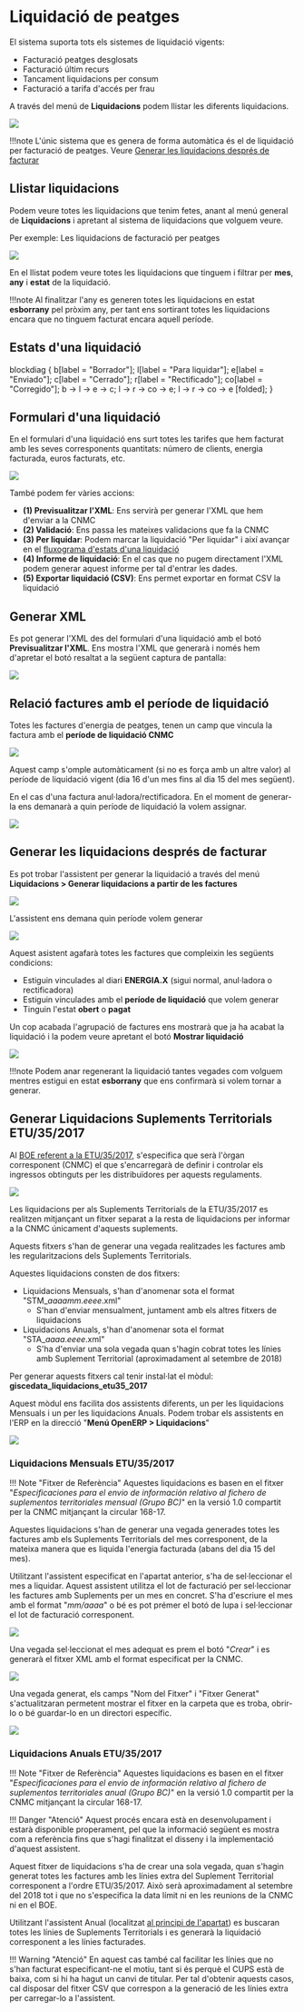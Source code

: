 # Liquidació de peatges

El sistema suporta tots els sistemes de liquidació vigents:

* Facturació peatges desglosats
* Facturació últim recurs
* Tancament liquidacions per consum
* Facturació a tarifa d'accés per frau

A través del menú de **Liquidacions** podem llistar les diferents liquidacions.

![](_static/liquidacion_peajes/liquidacio_menu_general.png)

!!!note
    L'únic sistema que es genera de forma automàtica és el de liquidació per
    facturació de peatges. Veure [Generar les liquidacions després de facturar](#generar-les-liquidacions-despres-de-facturar)

## Llistar liquidacions

Podem veure totes les liquidacions que tenim fetes, anant al menú general de **Liquidacions**
i apretant al sistema de liquidacions que volguem veure.

Per exemple: Les liquidacions de facturació per peatges

![](_static/liquidacion_peajes/listado_peajes.png)

En el llistat podem veure totes les liquidacions que tinguem i filtrar per **mes**,
**any** i **estat** de la liquidació.

!!!note
    Al finalitzar l'any es generen totes les liquidacions en estat **esborrany**
    pel pròxim any, per tant ens sortirant totes les liquidacions encara que no
    tinguem facturat encara aquell període.

## Estats d'una liquidació

blockdiag {
  b[label = "Borrador"];
  l[label = "Para liquidar"];
  e[label = "Enviado"];
  c[label = "Cerrado"];
  r[label = "Rectificado"];
  co[label = "Corregido"];
  b -> l -> e -> c;
       l -> r -> co -> e;
       l -> r -> co -> e [folded];
}

## Formulari d'una liquidació

En el formulari d'una liquidació ens surt totes les tarifes que hem facturat amb
les seves corresponents quantitats: número de clients, energia facturada, euros
facturats, etc.

![](_static/liquidacion_peajes/formulario_liquidacion.png)

També podem fer vàries accions:

* **(1) Previsualitzar l'XML**: Ens servirà per generar l'XML que hem d'enviar a la CNMC
* **(2) Validació**: Ens passa les mateixes validacions que fa la CNMC
* **(3) Per liquidar**: Podem marcar la liquidació "Per liquidar" i així avançar en
  el [fluxograma d'estats d'una liquidació](#estats-duna-liquidacio)
* **(4) Informe de liquidació**: En el cas que no pugem directament l'XML podem generar
  aquest informe per tal d'entrar les dades.
* **(5) Exportar liquidació (CSV)**: Ens permet exportar en format CSV la liquidació

## Generar XML

Es pot generar l'XML des del formulari d'una liquidació amb el botó **Previsualitzar l'XML**.
Ens mostra l'XML que generarà i només hem d'apretar el botó resaltat a la següent captura de
pantalla:

![](_static/liquidacion_peajes/exportar_xml.png)

## Relació factures amb el període de liquidació

Totes les factures d'energia de peatges, tenen un camp que vincula la factura amb
el **període de liquidació CNMC**

![](_static/liquidacion_peajes/liquidacio_field.png)

Aquest camp s'omple automàticament (si no es força amb un altre valor) al període
de liquidació vigent (dia 16 d'un mes fins al dia 15 del mes següent).

En el cas d'una factura anul·ladora/rectificadora. En el moment de generar-la ens
demanarà a quin període de liquidació la volem assignar.

![](_static/liquidacion_peajes/liquidacio_refund.png)

## Generar les liquidacions després de facturar

Es pot trobar l'assistent per generar la liquidació a través del menú
**Liquidacions > Generar liquidacions a partir de les factures**

![](_static/liquidacion_peajes/liquidacio_menu.png)

L'assistent ens demana quin període volem generar

![](_static/liquidacion_peajes/generar_liquidaciones.png)

Aquest asistent agafarà totes les factures que compleixin les següents condicions:

* Estiguin vinculades al diari **ENERGIA.X** (sigui normal, anul·ladora o rectificadora)
* Estiguin vinculades amb el **període de liquidació** que volem generar
* Tinguin l'estat **obert** o **pagat**

Un cop acabada l'agrupació de factures ens mostrarà que ja ha acabat la liquidació
i la podem veure apretant el botó **Mostrar liquidació**

![](_static/liquidacion_peajes/liquidacion_generada.png)

!!!note
    Podem anar regenerant la liquidació tantes vegades com volguem mentres estigui
    en estat **esborrany** que ens confirmarà si volem tornar a generar.

## Generar Liquidacions Suplements Territorials ETU/35/2017

Al [BOE referent a la ETU/35/2017](https://www.boe.es/boe/dias/2017/01/26/pdfs/BOE-A-2017-810.pdf),
s'especifica que serà l'òrgan corresponent (CNMC) el que s'encarregarà de definir
i controlar els ingressos obtinguts per les distribuïdores per aquests regulaments.

![](_static/liquidacion_peajes/liquidacion_etu_boe.png)

Les liquidacions per als Suplements Territorials de la ETU/35/2017 es realitzen
mitjançant un fitxer separat a la resta de liquidacions per informar a la CNMC
únicament d'aquests suplements.

Aquests fitxers s'han de generar una vegada realitzades les factures amb les
regularitzacions dels Suplements Territorials.

Aquestes liquidacions consten de dos fitxers:

- Liquidacions Mensuals, s'han d'anomenar sota el format "STM\__aaaamm_._eeee_.xml"
    - S'han d'enviar mensualment, juntament amb els altres fitxers de liquidacions
- Liquidacions Anuals, s'han d'anomenar sota el format "STA\__aaaa_._eeee_.xml"
    - S'ha d'enviar una sola vegada quan s'hagin cobrat totes les línies amb
      Suplement Territorial (aproximadament al setembre de 2018)

Per generar aquests fitxers cal tenir instal·lat el mòdul: **giscedata_liquidacions_etu35_2017**

Aquest mòdul ens facilita dos assistents diferents, un per les liquidacions Mensuals
i un per les liquidacions Anuals. Podem trobar els assistents en l'ERP en la direcció
"**Menú OpenERP > Liquidacions**"

![](_static/liquidacion_peajes/liquidacion_menu_etu.png)

### Liquidacions Mensuals ETU/35/2017

!!! Note "Fitxer de Referència"
    Aquestes liquidacions es basen en el fitxer "_Especificaciones para el envio
    de información relativo al fichero de suplementos territoriales mensual
    (Grupo BC)_" en la versió 1.0 compartit per la CNMC mitjançant la circular 168-17.

Aquestes liquidacions s'han de generar una vegada generades totes les factures
amb els Suplements Territorials del mes corresponent, de la mateixa manera que es
liquida l'energia facturada (abans del dia 15 del mes).

Utilitzant l'assistent especificat en l'apartat anterior, s'ha de sel·leccionar
el mes a liquidar. Aquest assistent utilitza el lot de facturació per
sel·leccionar les factures amb Suplements per un mes en concret.
S'ha d'escriure el mes amb el format "_mm/aaaa_" o bé es pot prémer el botó de lupa
i sel·leccionar el lot de facturació corresponent.

![](_static/liquidacion_peajes/wizard_etu_mes.png)

Una vegada sel·leccionat el mes adequat es prem el botó "_Crear_" i es
generarà el fitxer XML amb el format especificat per la CNMC.

![](_static/liquidacion_peajes/wizard_etu_crear.png)

Una vegada generat, els camps "Nom del Fitxer" i "Fitxer Generat"
s'actualitzaran permetent mostrar el fitxer en la carpeta que es troba, obrir-lo
o bé guardar-lo en un directori específic.

![](_static/liquidacion_peajes/wizard_etu_generat.png)

### Liquidacions Anuals ETU/35/2017

!!! Note "Fitxer de Referència"
    Aquestes liquidacions es basen en el fitxer "_Especificaciones para el envio
    de información relativo al fichero de suplementos territoriales anual
    (Grupo BC)_" en la versió 1.0 compartit per la CNMC mitjançant la circular 168-17.

!!! Danger "Atenció"
    Aquest procés encara està en desenvolupament i estarà disponible properament,
    pel que la informació següent es mostra com a referència fins que s'hagi
    finalitzat el disseny i la implementació d'aquest assistent.

Aquest fitxer de liquidacions s'ha de crear una sola vegada, quan s'hagin generat
totes les factures amb les línies extra del Suplement Territorial corresponent a
l'ordre ETU/35/2017. Això serà aproximadament al setembre del 2018 tot i que no
s'especifica la data límit ni en les reunions de la CNMC ni en el BOE.

Utilitzant l'assistent Anual (localitzat [al principi de l'apartat](#generar-liquidacions-suplements-territorials-etu352017))
es buscaran totes les línies de Suplements Territorials i es generarà la liquidació
corresponent a les línies facturades.

!!! Warning "Atenció"
    En aquest cas també cal facilitar les línies que no s'han facturat especificant-ne el
    motiu, tant si és perquè el CUPS està de baixa, com si hi ha hagut un canvi de titular.
    Per tal d'obtenir aquests casos, cal disposar del fitxer CSV que correspon
    a la generació de les línies extra per carregar-lo a l'assistent.
